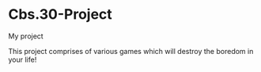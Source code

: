 # Cbs.30-Project
My project

This project comprises of various games which will destroy the boredom in your life!
